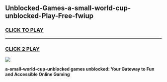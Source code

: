 
## Unblocked-Games-a-small-world-cup-unblocked-Play-Free-fwiup
<h3>
<a href="https://premium76.site?title=a-small-world-cup-unblocked&ref=21A">CLICK TO PLAY</a></h3>
<hr>

<h3>
<a href="https://premium76.site?title=a-small-world-cup-unblocked&ref=21A">CLICK 2 PLAY</a>
  
</h3>

<a href="https://premium76.site?title=a-small-world-cup-unblocked&ref=21A"><img src="https://clearcache.store/games.png"></a>


**a-small-world-cup-unblocked games unblocked: Your Gateway to Fun and Accessible Online Gaming**
